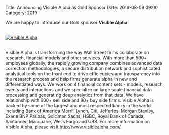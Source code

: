 Title: Announcing Visible Alpha as Gold Sponsor
Date: 2019-08-09 09:00
Category: 2019

We are happy to introduce our Gold sponsor **Visible Alpha**!

<!-- PELICAN_END_SUMMARY -->
<br>
<div class="text-center">
  <a href="https://visiblealpha.com/" target="_blank">
    <img src="{filename}/images/sponsors/visiblealpha.png" alt="Visible Alpha">
  </a>
</div>
<br>

Visible Alpha is transforming the way Wall Street firms collaborate on research, financial models and other services. With more than 500+ employees globally, the rapidly growing company combines advanced data correction methodologies, a secure distribution network and sophisticated analytical tools on the front end to drive efficiencies and transparency into the research process and help firms generate alpha in new and differentiated ways. We work on 4 financial content sets - models, research, events and interactions and we specialize on large scale financial data processing and generating deep analytics from that data. We have relationship with 600+ sell side and 80+ buy side firms. Visible Alpha is backed by some of the largest and most respected banks in the world including Bank of America Merrill Lynch, Citi, Jefferies, Morgan Stanley, Exane BNP Paribas, Goldman Sachs, HSBC, Royal Bank of Canada, Santander, Macquarie, Wells Fargo and UBS. For more information on Visible Alpha, please visit <a href="http://www.visiblealpha.com/" target="_blank">http://www.visiblealpha.com/</a>.
